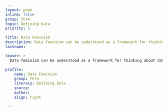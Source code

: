 ```yaml
---
layout: page
inline: false
group: Term
topic: Defining Data
priority: 1

title: Data Feminism
description: Data feminism can be understood as a framework for thinking about data and its relation to power through the lens of intersectional feminism as well as working toward just data practices.
lastname: 

teaser: >
  Data feminism can be understood as a framework for thinking about data and its relation to power through the lens of intersectional feminism as well as working toward just data practices.

profile:
    name: Data Feminism
    group: Term
    literacy: Defining Data
    source: 
    author: 
    align: right

---
```

